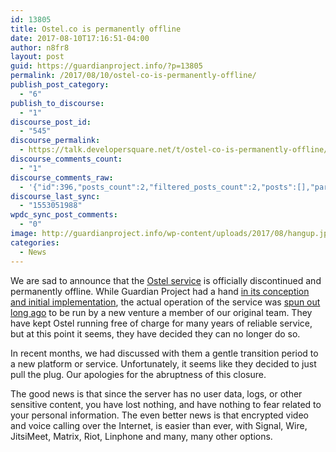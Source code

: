 ```yaml
---
id: 13805
title: Ostel.co is permanently offline
date: 2017-08-10T17:16:51-04:00
author: n8fr8
layout: post
guid: https://guardianproject.info/?p=13805
permalink: /2017/08/10/ostel-co-is-permanently-offline/
publish_post_category:
  - "6"
publish_to_discourse:
  - "1"
discourse_post_id:
  - "545"
discourse_permalink:
  - https://talk.developersquare.net/t/ostel-co-is-permanently-offline/396
discourse_comments_count:
  - "1"
discourse_comments_raw:
  - '{"id":396,"posts_count":2,"filtered_posts_count":2,"posts":[],"participants":[{"id":277,"username":"morpheus","avatar_template":"https://avatars.discourse.org/v2/letter/m/ce73a5/{size}.png"},{"id":19,"username":"gpadmin","avatar_template":"https://avatars.discourse.org/v2/letter/g/d07c76/{size}.png"}]}'
discourse_last_sync:
  - "1553051988"
wpdc_sync_post_comments:
  - "0"
image: http://guardianproject.info/wp-content/uploads/2017/08/hangup.jpg
categories:
  - News
---
```

We are sad to announce that the [Ostel service](https://guardianproject.info/apps/ostel/) is officially discontinued and permanently offline. While Guardian Project had a hand [in its conception and initial implementation](https://dev.guardianproject.info/projects/ostel/wiki), the actual operation of the service was [spun out long ago](https://guardianproject.info/2013/12/03/ostel-co-secure-voip-network-partners-with-open-hosting/) to be run by a new venture a member of our original team. They have kept Ostel running free of charge for many years of reliable service, but at this point it seems, they have decided they can no longer do so.

In recent months, we had discussed with them a gentle transition period to a new platform or service. Unfortunately, it seems like they decided to just pull the plug. Our apologies for the abruptness of this closure.

The good news is that since the server has no user data, logs, or other sensitive content, you have lost nothing, and have nothing to fear related to your personal information. The even better news is that encrypted video and voice calling over the Internet, is easier than ever, with Signal, Wire, JitsiMeet, Matrix, Riot, Linphone and many, many other options.

 

 

 